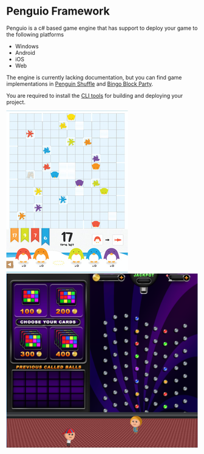 # Penguio Framework

Penguio is a c# based game engine that has support to deploy your game to the following platforms
* Windows 
* Android
* iOS
* Web

The engine is currently lacking documentation, but you can find game implementations in [Penguin Shuffle](https://github.com/Penguio-Framework/PenguinShuffle) and [Bingo Block Party](https://github.com/Penguio-Framework/BingoBlockParty). 

You are required to install the [CLI tools](https://github.com/Penguio-Framework/Penguio-CLI) for building and deploying your project.



![Penguin Shuffle](https://github.com/Penguio-Framework/PenguinShuffle/blob/master/screenshots/home.png "Penguin Shuffle")
![Bingo Block Party](https://github.com/Penguio-Framework/BingoBlockParty/blob/master/screenshots/home.png "Bingo Block Party")

